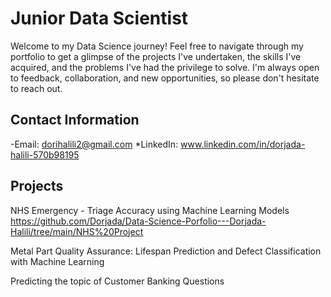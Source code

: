# Junior Data Scientist

Welcome to my Data Science journey! Feel free to navigate through my portfolio to get a glimpse of the projects I've undertaken, the skills I've acquired, and the problems I've had the privilege to solve. I'm always open to feedback, collaboration, and new opportunities, so please don't hesitate to reach out.


## Contact Information
-Email: dorihalili2@gmail.com
*LinkedIn: www.linkedin.com/in/dorjada-halili-570b98195


## Projects
NHS Emergency - Triage Accuracy using Machine Learning Models
https://github.com/Dorjada/Data-Science-Porfolio---Dorjada-Halili/tree/main/NHS%20Project

Metal Part Quality Assurance: Lifespan Prediction and Defect Classification with Machine Learning

Predicting the topic of Customer Banking Questions
